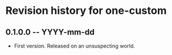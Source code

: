 # Revision history for one-custom

## 0.1.0.0 -- YYYY-mm-dd

* First version. Released on an unsuspecting world.
